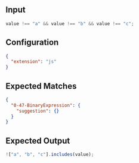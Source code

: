 
## Input
```javascript input
value !== "a" && value !== "b" && value !== "c";
```

## Configuration
```json configuration
{
  "extension": "js"
}
```

## Expected Matches
```json expected matches
{
  "0-47-BinaryExpression": {
    "suggestion": {}
  }
}
```

## Expected Output
```javascript expected output
!["a", "b", "c"].includes(value);
```
